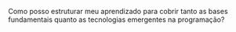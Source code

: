 Como posso estruturar meu aprendizado para cobrir tanto as bases fundamentais quanto as tecnologias emergentes na programação?

